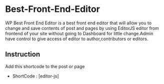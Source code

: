 # Best-Front-End-Editor
WP Best Front End Editor is a best front end editor that will allow you to change and save contents of post and pages by using EditorJS editor from frontend of your site without going to Dashboard for little change.Admin have control to give access of editor to author,contributors or editors.

## Instruction
Add this shortcode to the post or page
- ShortCode : [editor-js]
